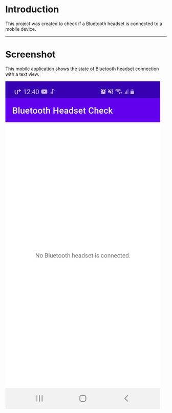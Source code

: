 # Introduction

This project was created to check if a Bluetooth headset is connected to a mobile device.

---

# Screenshot

This mobile application shows the state of Bluetooth headset connection with a text view.

![](./screenshot-01.jpg)